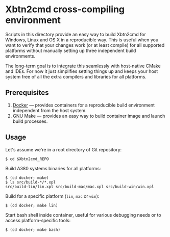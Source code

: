 # Xbtn2cmd cross-compiling environment

Scripts in this directory provide an easy way to build Xbtn2cmd for Windows,
Linux and OS X in a reproducible way. This is useful when you want to verify
that your changes work (or at least compile) for all supported platforms
without manually setting up three independent build environments.

The long-term goal is to integrate this seamlessly with host-native CMake and
IDEs. For now it just simplifies setting things up and keeps your host system
free of all the extra compilers and libraries for all platforms.

## Prerequisites

  1. [Docker](https://docs.docker.com/install/) — provides containers for
     a reproducible build environment independent from the host system.
  2. GNU Make — provides an easy way to build container image and launch build
     processes.

## Usage

Let's assume we're in a root directory of Git repository:

    $ cd $Xbtn2cmd_REPO

Build A380 systems binaries for all platforms:

    $ (cd docker; make)
    $ ls src/build-*/*.xpl
    src/build-lin/lin.xpl src/build-mac/mac.xpl src/build-win/win.xpl 

Build for a specific platform (`lin`, `mac` or `win`):

    $ (cd docker; make lin)

Start bash shell inside container, useful for various debugging needs or to
access platform-specific tools:

    $ (cd docker; make bash)
